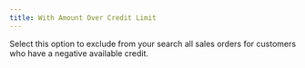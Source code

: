 ```yaml
---
title: With Amount Over Credit Limit
---
```



Select this option to exclude from your search all sales orders for  customers who have a negative available credit.
